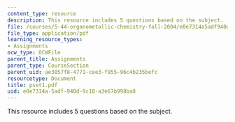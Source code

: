 ```yaml
---
content_type: resource
description: This resource includes 5 questions based on the subject.
file: /courses/5-44-organometallic-chemistry-fall-2004/e0e7314a5adf940d9c18a3e67b998ba8_pset1.pdf
file_type: application/pdf
learning_resource_types:
- Assignments
ocw_type: OCWFile
parent_title: Assignments
parent_type: CourseSection
parent_uid: ae3857f8-4771-cee3-f955-96c4b235befc
resourcetype: Document
title: pset1.pdf
uid: e0e7314a-5adf-940d-9c18-a3e67b998ba8
---
```

This resource includes 5 questions based on the subject.

